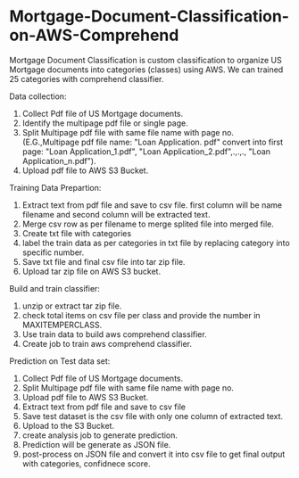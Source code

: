 # Mortgage-Document-Classification-on-AWS-Comprehend
Mortgage Document Classification is custom classification to organize US Mortgage documents into categories (classes) using AWS.
We can trained 25 categories with comprehend classifier.

Data collection:
1. Collect Pdf file of US Mortgage documents.
2. Identify the multipage pdf file or single page.
3. Split Multipage pdf file with same file name with page no.
(E.G.,Multipage pdf file name: "Loan Application. pdf" convert into first page: "Loan Application_1.pdf", "Loan Application_2.pdf",.,.,., "Loan Application_n.pdf").
4. Upload pdf file to AWS S3 Bucket.

Training Data Prepartion:
1. Extract text from pdf file and save to csv file. first column will be name filename and second column will be extracted text.
2. Merge csv row as per filename to merge splited file into merged file.
3. Create txt file with categories
4. label the train data as per categories in txt file by replacing category into specific number.
5. Save txt file and final csv file into tar zip file.
6. Upload tar zip file on AWS S3 bucket.

Build and train classifier:
1. unzip or extract tar zip file.
2. check total items on csv file per class and provide the number in MAXITEMPERCLASS.
3. Use train data to build aws comprehend classifier.
4. Create job to train aws comprehend classifier.

Prediction on Test data set:
1. Collect Pdf file of US Mortgage documents.
2. Split Multipage pdf file with same file name with page no.
3. Upload pdf file to AWS S3 Bucket.
4. Extract text from pdf file and save to csv file
5. Save test dataset is the csv file with only one column of extracted text.
6. Upload to the S3 Bucket.
7. create analysis job to generate prediction.
8. Prediction will be generate as JSON file.
9. post-process on JSON file and convert it into csv file to get final output with categories, confidnece score.
